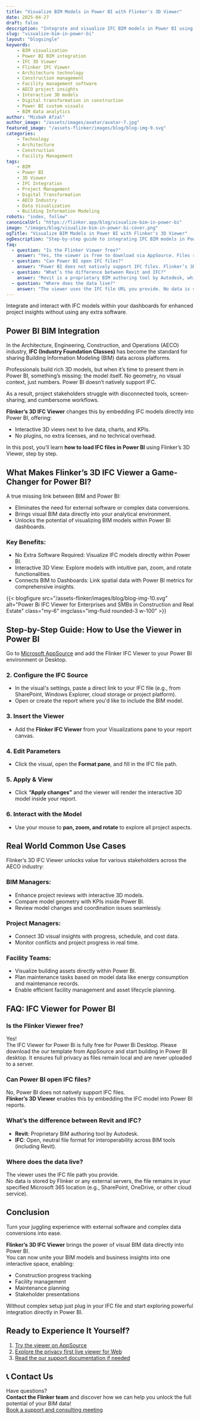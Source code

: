```yaml
---
title: "Visualize BIM Models in Power BI with Flinker's 3D Viewer"
date: 2025-04-27
draft: false
description: "Integrate and visualize IFC BIM models in Power BI using Flinker's 3D IFC Viewer. Step-by-step guide for AECO professionals to enhance dashboards with interactive 3D BIM data and unlock project insights."
slug: "visualize-bim-in-power-bi"
layout: "blogsingle"
keywords: 
    - BIM visualization
    - Power BI BIM integration
    - IFC 3D Viewer
    - Flinker IFC Viewer
    - Architecture technology
    - Construction management
    - Facility management software
    - AECO project insights
    - Interactive 3D models
    - Digital transformation in construction
    - Power BI custom visuals
    - BIM data analytics
author: "Misbah Afzal"
author_image: "/assets/images/avatar/avatar-7.jpg"
featured_image: "/assets-flinker/images/blog/blog-img-9.svg"
categories: 
    - Technology
    - Architecture
    - Construction
    - Facility Management
tags: 
    - BIM
    - Power BI
    - 3D Viewer
    - IFC Integration
    - Project Management
    - Digital Transformation
    - AECO Industry
    - Data Visualization
    - Building Information Modeling
robots: "index, follow"
canonicalUrl: "https://flinker.app/blog/visualize-bim-in-power-bi"
image: "/images/blog/visualize-bim-in-power-bi-cover.png"
ogTitle: "Visualize BIM Models in Power BI with Flinker's 3D Viewer"
ogDescription: "Step-by-step guide to integrating IFC BIM models in Power BI dashboards using Flinker's 3D Viewer."
faq:
  - question: "Is the Flinker Viewer free?"
    answer: "Yes, the viewer is free to download via AppSource. Files remain local and are never uploaded to a server."
  - question: "Can Power BI open IFC files?"
    answer: "Power BI does not natively support IFC files. Flinker’s 3D Viewer enables this by embedding the IFC model into Power BI reports."
  - question: "What’s the difference between Revit and IFC?"
    answer: "Revit is a proprietary BIM authoring tool by Autodesk, while IFC is an open, neutral file format for interoperability across BIM tools."
  - question: "Where does the data live?"
    answer: "The viewer uses the IFC file URL you provide. No data is stored by Flinker — the file remains in your specified location."
---
```


Integrate and interact with IFC models within your dashboards for enhanced project insights without using any extra software.


## Power BI BIM Integration

In the Architecture, Engineering, Construction, and Operations (AECO) industry, **IFC (Industry Foundation Classes)** has become the standard for sharing Building Information Modeling (BIM) data across platforms. 

Professionals build rich 3D models, but when it’s time to present them in Power BI, something’s missing: the model itself. No geometry, no visual context, just numbers. Power BI doesn’t natively support IFC. 

As a result, project stakeholders struggle with disconnected tools, screen-sharing, and cumbersome workflows.

**Flinker’s 3D IFC Viewer** changes this by embedding IFC models directly into Power BI, offering:

- Interactive 3D views next to live data, charts, and KPIs.
- No plugins, no extra licenses, and no technical overhead.

In this post, you’ll learn **how to load IFC files in Power BI** using Flinker’s 3D Viewer, step by step.



## What Makes Flinker’s 3D IFC Viewer a Game-Changer for Power BI?

A true missing link between BIM and Power BI:

- Eliminates the need for external software or complex data conversions.
- Brings visual BIM data directly into your analytical environment.
- Unlocks the potential of visualizing BIM models within Power BI dashboards.

### Key Benefits:

- No Extra Software Required: Visualize IFC models directly within Power BI.
- Interactive 3D View: Explore models with intuitive pan, zoom, and rotate functionalities.
- Connects BIM to Dashboards: Link spatial data with Power BI metrics for comprehensive insights.

{{< blogfigure src="/assets-flinker/images/blog/blog-img-10.svg" alt="Power Bi IFC Viewer for Enterprises and SMBs in Construction and Real Estate" class="my-6" imgclass="img-fluid rounded-3 w-100" >}}

## Step-by-Step Guide: How to Use the Viewer in Power BI

Go to [Microsoft AppSource](https://appsource.microsoft.com/en-us/product/power-bi-visuals/flinkergmbh1644589155747.ifc-viewer?tab=Overview) and add the Flinker IFC Viewer to your Power BI environment or Desktop.

### 2. Configure the IFC Source
- In the visual's settings, paste a direct link to your IFC file (e.g., from SharePoint, Windows Explorer, cloud storage or project platform).
- Open or create the report where you'd like to include the BIM model.

### 3. Insert the Viewer
- Add the **Flinker IFC Viewer** from your Visualizations pane to your report canvas.

### 4. Edit Parameters
- Click the visual, open the **Format pane**, and fill in the IFC file path.

### 5. Apply & View
- Click **“Apply changes”** and the viewer will render the interactive 3D model inside your report.

### 6. Interact with the Model
- Use your mouse to **pan, zoom, and rotate** to explore all project aspects.



## Real World Common Use Cases

Flinker’s 3D IFC Viewer unlocks value for various stakeholders across the AECO industry:

### BIM Managers:
- Enhance project reviews with interactive 3D models.
- Compare model geometry with KPIs inside Power BI.
- Review model changes and coordination issues seamlessly.

### Project Managers:
- Connect 3D visual insights with progress, schedule, and cost data.
- Monitor conflicts and project progress in real time.

### Facility Teams:
- Visualize building assets directly within Power BI.
- Plan maintenance tasks based on model data like energy consumption and maintenance records.
- Enable efficient facility management and asset lifecycle planning.


## FAQ: IFC Viewer for Power BI

### Is the Flinker Viewer free?
Yes!  
The IFC Viewer for Power Bi is fully free for Power Bi Desktop. Please download the our template from AppSource and start building in Power BI desktop. It ensures full privacy as files remain local and are never uploaded to a server.

### Can Power BI open IFC files?
No, Power BI does not natively support IFC files.  
**Flinker’s 3D Viewer** enables this by embedding the IFC model into Power BI reports.

### What’s the difference between Revit and IFC?
- **Revit**: Proprietary BIM authoring tool by Autodesk.
- **IFC**: Open, neutral file format for interoperability across BIM tools (including Revit).

### Where does the data live?
The viewer uses the IFC file path you provide.  
No data is stored by Flinker or any external servers, the file remains in your specified Microsoft 365 location (e.g., SharePoint, OneDrive, or other cloud service).



## Conclusion

Turn your juggling experience with external software and complex data conversions into ease.

**Flinker’s 3D IFC Viewer** brings the power of visual BIM data directly into Power BI.  
You can now unite your BIM models and business insights into one interactive space, enabling:

- Construction progress tracking
- Facility management
- Maintenance planning
- Stakeholder presentations

Without complex setup just plug in your IFC file and start exploring powerful integration directly in Power BI.



## Ready to Experience It Yourself?

1.  [Try the viewer on AppSource](https://appsource.microsoft.com/en-us/product/power-bi-visuals/flinkergmbh1644589155747.ifc-viewer)
2.  [Explore the privacy first live viewer for Web](https://viewer.flinker.app)
3.  [Read the our support documentation if needed](https://docs.flinker.app/docs/ifc-power-bi.html)



## 📞 Contact Us
Have questions?  
**Contact the Flinker team** and discover how we can help you unlock the full potential of your BIM data!  
[Book a support and consulting meeting](https://outlook.office365.com/book/SupportConsultingonlinemeeting@flinker.app/?ismsaljsauthenabled=true)


